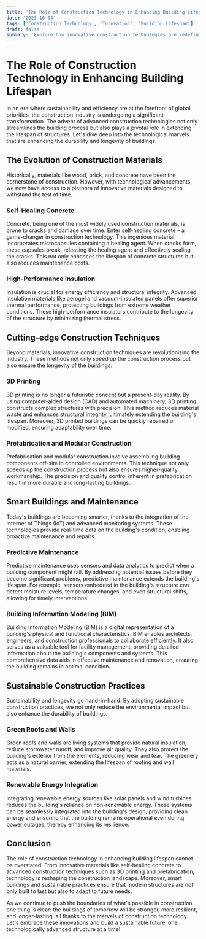 ```yaml
---
title: 'The Role of Construction Technology in Enhancing Building Lifespan'
date: '2023-10-04'
tags: ['Construction Technology', 'Innovation', 'Building Lifespan']
draft: false
summary: 'Explore how innovative construction technologies are redefining the longevity and durability of modern structures.'
---
```


# The Role of Construction Technology in Enhancing Building Lifespan

In an era where sustainability and efficiency are at the forefront of global priorities, the construction industry is undergoing a significant transformation. The advent of advanced construction technologies not only streamlines the building process but also plays a pivotal role in extending the lifespan of structures. Let's dive deep into the technological marvels that are enhancing the durability and longevity of buildings.

## The Evolution of Construction Materials

Historically, materials like wood, brick, and concrete have been the cornerstone of construction. However, with technological advancements, we now have access to a plethora of innovative materials designed to withstand the test of time.

### Self-Healing Concrete

Concrete, being one of the most widely used construction materials, is prone to cracks and damage over time. Enter self-healing concrete – a game-changer in construction technology. This ingenious material incorporates microcapsules containing a healing agent. When cracks form, these capsules break, releasing the healing agent and effectively sealing the cracks. This not only enhances the lifespan of concrete structures but also reduces maintenance costs.

### High-Performance Insulation

Insulation is crucial for energy efficiency and structural integrity. Advanced insulation materials like aerogel and vacuum-insulated panels offer superior thermal performance, protecting buildings from extreme weather conditions. These high-performance insulators contribute to the longevity of the structure by minimizing thermal stress.

## Cutting-edge Construction Techniques

Beyond materials, innovative construction techniques are revolutionizing the industry. These methods not only speed up the construction process but also ensure the longevity of the buildings.

### 3D Printing

3D printing is no longer a futuristic concept but a present-day reality. By using computer-aided design (CAD) and automated machinery, 3D printing constructs complex structures with precision. This method reduces material waste and enhances structural integrity, ultimately extending the building's lifespan. Moreover, 3D printed buildings can be quickly repaired or modified, ensuring adaptability over time.

### Prefabrication and Modular Construction

Prefabrication and modular construction involve assembling building components off-site in controlled environments. This technique not only speeds up the construction process but also ensures higher-quality workmanship. The precision and quality control inherent in prefabrication result in more durable and long-lasting buildings.

## Smart Buildings and Maintenance

Today's buildings are becoming smarter, thanks to the integration of the Internet of Things (IoT) and advanced monitoring systems. These technologies provide real-time data on the building's condition, enabling proactive maintenance and repairs.

### Predictive Maintenance

Predictive maintenance uses sensors and data analytics to predict when a building component might fail. By addressing potential issues before they become significant problems, predictive maintenance extends the building's lifespan. For example, sensors embedded in the building's structure can detect moisture levels, temperature changes, and even structural shifts, allowing for timely interventions.

### Building Information Modeling (BIM)

Building Information Modeling (BIM) is a digital representation of a building's physical and functional characteristics. BIM enables architects, engineers, and construction professionals to collaborate efficiently. It also serves as a valuable tool for facility management, providing detailed information about the building's components and systems. This comprehensive data aids in effective maintenance and renovation, ensuring the building remains in optimal condition.

## Sustainable Construction Practices

Sustainability and longevity go hand-in-hand. By adopting sustainable construction practices, we not only reduce the environmental impact but also enhance the durability of buildings.

### Green Roofs and Walls

Green roofs and walls are living systems that provide natural insulation, reduce stormwater runoff, and improve air quality. They also protect the building's exterior from the elements, reducing wear and tear. The greenery acts as a natural barrier, extending the lifespan of roofing and wall materials.

### Renewable Energy Integration

Integrating renewable energy sources like solar panels and wind turbines reduces the building's reliance on non-renewable energy. These systems can be seamlessly integrated into the building's design, providing clean energy and ensuring that the building remains operational even during power outages, thereby enhancing its resilience.

## Conclusion

The role of construction technology in enhancing building lifespan cannot be overstated. From innovative materials like self-healing concrete to advanced construction techniques such as 3D printing and prefabrication, technology is reshaping the construction landscape. Moreover, smart buildings and sustainable practices ensure that modern structures are not only built to last but also to adapt to future needs.

As we continue to push the boundaries of what's possible in construction, one thing is clear: the buildings of tomorrow will be stronger, more resilient, and longer-lasting, all thanks to the marvels of construction technology. Let's embrace these innovations and build a sustainable future, one technologically advanced structure at a time!